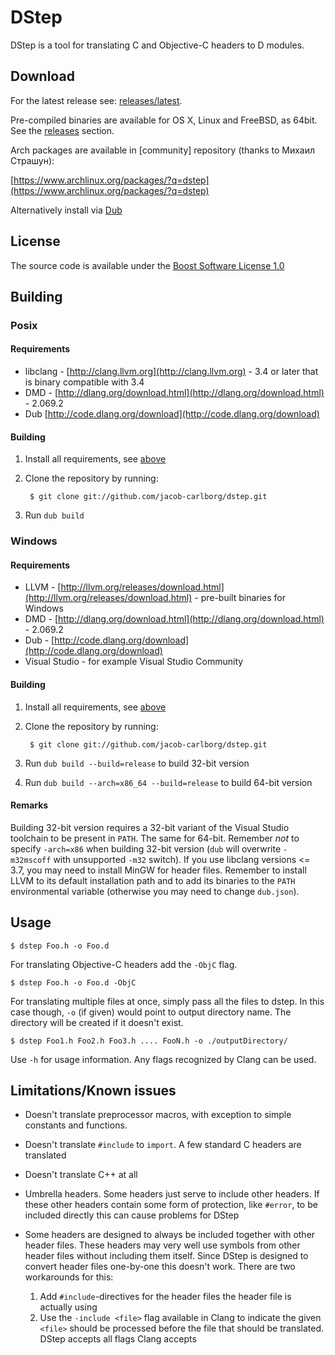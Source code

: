 # DStep

DStep is a tool for translating C and Objective-C headers to D modules.

## Download

For the latest release see: [releases/latest](https://github.com/jacob-carlborg/dstep/releases/latest).

Pre-compiled binaries are available for OS X, Linux and FreeBSD, as 64bit. See the
[releases](https://github.com/jacob-carlborg/dstep/releases) section.

Arch packages are available in [community] repository (thanks to Михаил Страшун):

[https://www.archlinux.org/packages/?q=dstep](https://www.archlinux.org/packages/?q=dstep)

Alternatively install via [Dub](http://code.dlang.org/download)

## License

The source code is available under the [Boost Software License 1.0](http://www.boost.org/LICENSE_1_0.txt)

## Building

### Posix

#### Requirements

* libclang - [http://clang.llvm.org](http://clang.llvm.org) - 3.4 or later that is binary compatible with 3.4
* DMD - [http://dlang.org/download.html](http://dlang.org/download.html) - 2.069.2
* Dub [http://code.dlang.org/download](http://code.dlang.org/download)

#### Building

1. Install all requirements, see [above](#requirements)
2. Clone the repository by running:

        $ git clone git://github.com/jacob-carlborg/dstep.git

3. Run `dub build`

### Windows

#### Requirements

* LLVM - [http://llvm.org/releases/download.html](http://llvm.org/releases/download.html) - pre-built binaries for Windows
* DMD - [http://dlang.org/download.html](http://dlang.org/download.html) - 2.069.2
* Dub - [http://code.dlang.org/download](http://code.dlang.org/download)
* Visual Studio - for example Visual Studio Community

#### Building

1. Install all requirements, see [above](#requirements)
2. Clone the repository by running:

		$ git clone git://github.com/jacob-carlborg/dstep.git

3. Run `dub build --build=release` to build 32-bit version
4. Run `dub build --arch=x86_64 --build=release` to build 64-bit version

#### Remarks

Building 32-bit version requires a 32-bit variant of the Visual Studio toolchain to be present in `PATH`. The same for 64-bit. Remember *not* to specify `-arch=x86` when building 32-bit version (`dub` will overwrite `-m32mscoff` with unsupported `-m32` switch). If you use libclang versions <= 3.7, you may need to install MinGW for header files. Remember to install LLVM to its default installation path and to add its binaries to the `PATH` environmental variable (otherwise you may need to change `dub.json`).

## Usage

    $ dstep Foo.h -o Foo.d

For translating Objective-C headers add the `-ObjC` flag.

    $ dstep Foo.h -o Foo.d -ObjC

For translating multiple files at once, simply pass all the files to dstep.
In this case though, `-o` (if given) would point to output directory name.
The directory will be created if it doesn't exist.

    $ dstep Foo1.h Foo2.h Foo3.h .... FooN.h -o ./outputDirectory/

Use `-h` for usage information. Any flags recognized by Clang can be used.

## Limitations/Known issues

* Doesn't translate preprocessor macros, with exception to simple constants and functions.
* Doesn't translate `#include` to `import`. A few standard C headers are translated
* Doesn't translate C++ at all
* Umbrella headers. Some headers just serve to include other headers. If these other headers contain some form of protection, like `#error`, to be included directly this can cause problems for DStep
* Some headers are designed to always be included together with other header files. These headers may very well use symbols from other header files without including them itself. Since DStep is designed to convert header files one-by-one this doesn't work. There are two workarounds for this:

    1. Add `#include`-directives for the header files the header file is actually using
    2. Use the `-include <file>` flag available in Clang to indicate the given `<file>` should be processed before the file that should be translated. DStep accepts all flags Clang accepts
